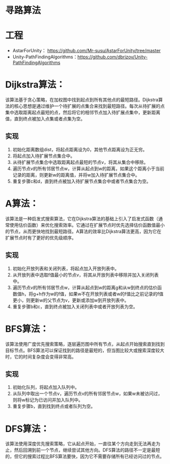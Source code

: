 # 寻路算法

# 工程
* AstarForUnity： https://github.com/Mr-susu/AstarForUnity/tree/master
* Unity-PathFindingAlgorithms：https://github.com/dbrizov/Unity-PathFindingAlgorithms


# Dijkstra算法：
该算法基于贪心策略，在加权图中找到起点到所有其他点的最短路径。Dijkstra算法的核心思想是通过维护一个待扩展的点集合来找到最短路径。每次从待扩展的点集中选取距离起点最短的点，然后将它的相邻节点加入待扩展点集中，更新距离值，直到终点被加入点集或者点集为空。

## 实现
1. 初始化距离数组dist，将起点距离设为0，其他节点距离设为正无穷。
2. 将起点加入待扩展节点集合中。
3. 从待扩展节点集合中选取距离起点最短的节点v，将其从集合中移除。
4. 遍历节点v的所有邻居节点w，计算从起点到w的距离，如果这个距离小于当前记录的距离，则更新w的距离值，并将w加入待扩展节点集合中。
5. 重复步骤c和d，直到终点被加入待扩展节点集合中或者节点集合为空。

# A算法：
该算法是一种启发式搜索算法，它在Dijkstra算法的基础上引入了启发式函数（通常使用估价函数）来优化搜索效率。它通过在扩展节点时优先选择估价函数值最小的节点，从而更快地找到最短路径。A算法的效率比Dijkstra算法更高，因为它在扩展节点时有了更好的优先级顺序。

## 实现
1. 初始化开放列表和关闭列表，将起点加入开放列表中。
2. 从开放列表中选取f值最小的节点v，将其从开放列表中移除并加入关闭列表中。
3. 遍历节点v的所有邻居节点w，计算从起点到w的距离g和从w到终点的估价函数值h，将g+h作为w的f值，如果w不在开放列表或者w的f值比之前记录的f值更小，则更新w的父节点为v，更新或添加w到开放列表中。
4. 重复步骤b和c，直到终点被加入关闭列表中或者开放列表为空。

# BFS算法：
该算法使用广度优先搜索策略，逐层遍历图中所有节点，从起点开始搜索直到找到目标节点。BFS算法可以保证找到的路径是最短的，但当图比较大或搜索深度较大时，它的时间复杂度会变得非常高。

## 实现
1. 初始化队列，将起点加入队列中。
2. 从队列中取出一个节点v，遍历节点v的所有邻居节点w，如果w未被访问过，则将w标记为已访问并加入队列中。
3. 重复步骤b，直到找到终点或者队列为空。

# DFS算法：
该算法使用深度优先搜索策略，它从起点开始，一直往某个方向走到无法再走为止，然后回溯到前一个节点，继续尝试其他方向。DFS算法的路径不一定是最短的，但它的搜索过程比BFS算法要快，因为它不需要存储所有已经访问过的节点。